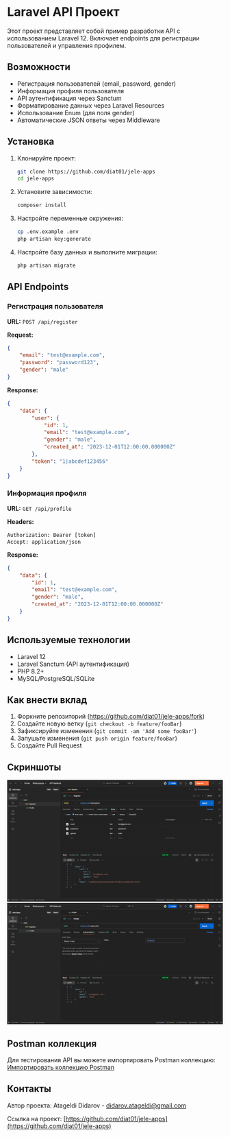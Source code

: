 # Laravel API Проект

Этот проект представляет собой пример разработки API с использованием Laravel 12. Включает endpoints для регистрации
пользователей и управления профилем.

## Возможности

- Регистрация пользователей (email, password, gender)
- Информация профиля пользователя
- API аутентификация через Sanctum
- Форматирование данных через Laravel Resources
- Использование Enum (для поля gender)
- Автоматические JSON ответы через Middleware

## Установка

1. Клонируйте проект:
   ```bash
   git clone https://github.com/diat01/jele-apps
   cd jele-apps
   ```

2. Установите зависимости:
   ```bash
   composer install
   ```

3. Настройте переменные окружения:
   ```bash
   cp .env.example .env
   php artisan key:generate
   ```

4. Настройте базу данных и выполните миграции:
   ```bash
   php artisan migrate
   ```



## API Endpoints

### Регистрация пользователя

**URL:** `POST /api/register`

**Request:**

```json
{
    "email": "test@example.com",
    "password": "password123",
    "gender": "male"
}
```

**Response:**

```json
{
    "data": {
        "user": {
            "id": 1,
            "email": "test@example.com",
            "gender": "male",
            "created_at": "2023-12-01T12:00:00.000000Z"
        },
        "token": "1|abcdef123456"
    }
}
```

### Информация профиля

**URL:** `GET /api/profile`

**Headers:**

```
Authorization: Bearer [token]
Accept: application/json
```

**Response:**

```json
{
    "data": {
        "id": 1,
        "email": "test@example.com",
        "gender": "male",
        "created_at": "2023-12-01T12:00:00.000000Z"
    }
}
```

## Используемые технологии

- Laravel 12
- Laravel Sanctum (API аутентификация)
- PHP 8.2+
- MySQL/PostgreSQL/SQLite

## Как внести вклад

1. Форкните репозиторий (<https://github.com/diat01/jele-apps/fork>)
2. Создайте новую ветку (`git checkout -b feature/fooBar`)
3. Зафиксируйте изменения (`git commit -am 'Add some fooBar'`)
4. Запушьте изменения (`git push origin feature/fooBar`)
5. Создайте Pull Request

## Скриншоты

![Postman Регистрация](docs/screenshots/register.png)
![Postman Профиль](docs/screenshots/profile.png)

## Postman коллекция

Для тестирования API вы можете импортировать Postman коллекцию:
[Импортировать коллекцию Postman](https://app.getpostman.com/join-team?invite_code=37f88adedda0c3d1b3cd0bc76e37545e3d11a098a60521224d6698108125a971&target_code=fa0bc17ad3a11c1d9aee0a0166808aa2)

## Контакты

Автор проекта: Atageldi Didarov - didarov.atageldi@gmail.com

Ссылка на проект: [https://github.com/diat01/jele-apps](https://github.com/diat01/jele-apps)
